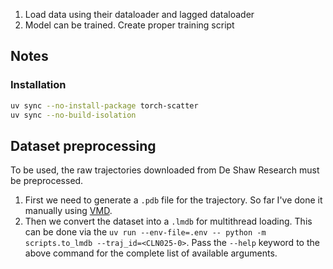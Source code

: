 1. Load data using their dataloader and lagged dataloader 
2. Model can be trained. Create proper training script


## Notes
### Installation
```bash
uv sync --no-install-package torch-scatter
uv sync --no-build-isolation
```

## Dataset preprocessing
To be used, the raw trajectories downloaded from De Shaw Research must be preprocessed. 

1. First we need to generate a `.pdb` file for the trajectory. So far I've done it manually using [VMD](https://www.ks.uiuc.edu/Research/vmd/).
2. Then we convert the dataset into a `.lmdb` for multithread loading. This can be done via the `uv run --env-file=.env -- python -m scripts.to_lmdb --traj_id=<CLN025-0>`. Pass the `--help` keyword to the above command for the complete list of available arguments.
